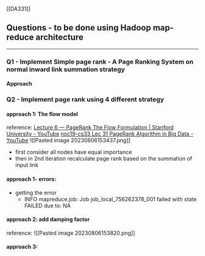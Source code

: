 [[DA331]]
## Questions - to be done using Hadoop map-reduce architecture
---
### **Q1 - Implement Simple page rank** -  A Page Ranking System on normal inward link summation strategy
#### Approach

### Q2 - Implement page rank using 4 different strategy
#### approach 1: The flow model
reference: 
	[Lecture 6 — PageRank The Flow Formulation | Stanford University - YouTube](https://www.youtube.com/watch?v=1nLV8FEaZD0)
	[noc19-cs33 Lec 31 PageRank Algorithm in Big Data - YouTube](https://www.youtube.com/watch?v=k3KryL5XJaA)
![[Pasted image 20230806153437.png]]
- first consider all nodes have equal importance
- then in 2nd iteration recalculate page rank based on the summation of  input link
#### **approach 1- errors**:
- getting the error
	- INFO mapreduce.job: Job job_local_756262378_001 failed with state FAILED due to: NA

#### approach 2: add damping factor
reference: 
![[Pasted image 20230806153820.png]]

#### approach 3: 